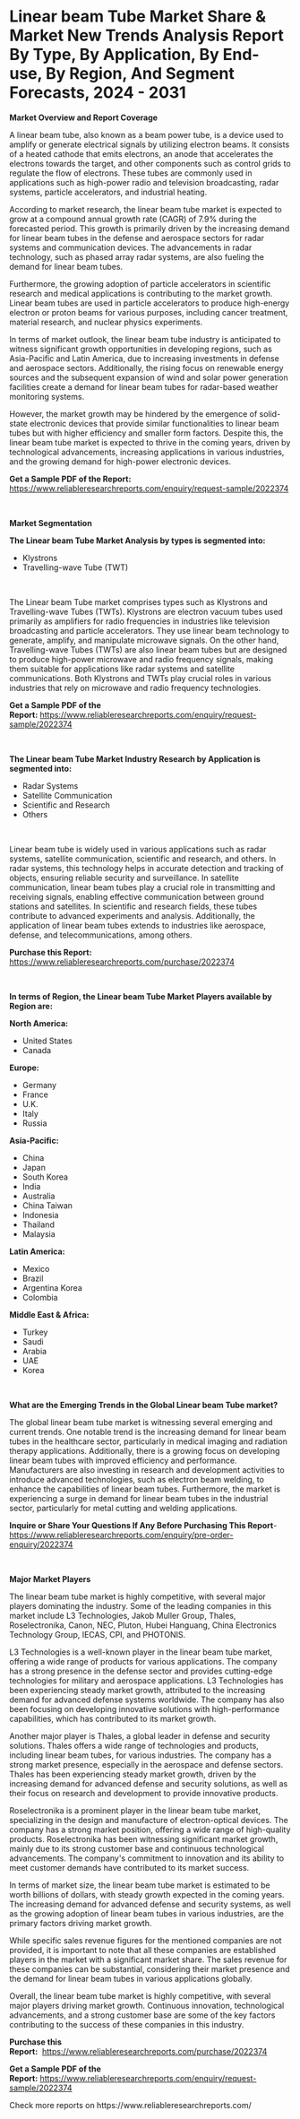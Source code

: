 <p><h1>Linear beam Tube Market Share & Market New Trends Analysis Report By Type, By Application, By End-use, By Region, And Segment Forecasts, 2024 - 2031</h1></p><p><strong>Market Overview and Report Coverage</strong></p>
<p><p>A linear beam tube, also known as a beam power tube, is a device used to amplify or generate electrical signals by utilizing electron beams. It consists of a heated cathode that emits electrons, an anode that accelerates the electrons towards the target, and other components such as control grids to regulate the flow of electrons. These tubes are commonly used in applications such as high-power radio and television broadcasting, radar systems, particle accelerators, and industrial heating.</p><p>According to market research, the linear beam tube market is expected to grow at a compound annual growth rate (CAGR) of 7.9% during the forecasted period. This growth is primarily driven by the increasing demand for linear beam tubes in the defense and aerospace sectors for radar systems and communication devices. The advancements in radar technology, such as phased array radar systems, are also fueling the demand for linear beam tubes.</p><p>Furthermore, the growing adoption of particle accelerators in scientific research and medical applications is contributing to the market growth. Linear beam tubes are used in particle accelerators to produce high-energy electron or proton beams for various purposes, including cancer treatment, material research, and nuclear physics experiments.</p><p>In terms of market outlook, the linear beam tube industry is anticipated to witness significant growth opportunities in developing regions, such as Asia-Pacific and Latin America, due to increasing investments in defense and aerospace sectors. Additionally, the rising focus on renewable energy sources and the subsequent expansion of wind and solar power generation facilities create a demand for linear beam tubes for radar-based weather monitoring systems.</p><p>However, the market growth may be hindered by the emergence of solid-state electronic devices that provide similar functionalities to linear beam tubes but with higher efficiency and smaller form factors. Despite this, the linear beam tube market is expected to thrive in the coming years, driven by technological advancements, increasing applications in various industries, and the growing demand for high-power electronic devices.</p></p>
<p><strong>Get a Sample PDF of the Report:</strong> <a href="https://www.reliableresearchreports.com/enquiry/request-sample/2022374">https://www.reliableresearchreports.com/enquiry/request-sample/2022374</a></p>
<p>&nbsp;</p>
<p><strong>Market Segmentation</strong></p>
<p><strong>The Linear beam Tube Market Analysis by types is segmented into:</strong></p>
<p><ul><li>Klystrons</li><li>Travelling-wave Tube (TWT)</li></ul></p>
<p>&nbsp;</p>
<p><p>The Linear beam Tube market comprises types such as Klystrons and Travelling-wave Tubes (TWTs). Klystrons are electron vacuum tubes used primarily as amplifiers for radio frequencies in industries like television broadcasting and particle accelerators. They use linear beam technology to generate, amplify, and manipulate microwave signals. On the other hand, Travelling-wave Tubes (TWTs) are also linear beam tubes but are designed to produce high-power microwave and radio frequency signals, making them suitable for applications like radar systems and satellite communications. Both Klystrons and TWTs play crucial roles in various industries that rely on microwave and radio frequency technologies.</p></p>
<p><strong>Get a Sample PDF of the Report:</strong>&nbsp;<a href="https://www.reliableresearchreports.com/enquiry/request-sample/2022374">https://www.reliableresearchreports.com/enquiry/request-sample/2022374</a></p>
<p>&nbsp;</p>
<p><strong>The Linear beam Tube Market Industry Research by Application is segmented into:</strong></p>
<p><ul><li>Radar Systems</li><li>Satellite Communication</li><li>Scientific and Research</li><li>Others</li></ul></p>
<p>&nbsp;</p>
<p><p>Linear beam tube is widely used in various applications such as radar systems, satellite communication, scientific and research, and others. In radar systems, this technology helps in accurate detection and tracking of objects, ensuring reliable security and surveillance. In satellite communication, linear beam tubes play a crucial role in transmitting and receiving signals, enabling effective communication between ground stations and satellites. In scientific and research fields, these tubes contribute to advanced experiments and analysis. Additionally, the application of linear beam tubes extends to industries like aerospace, defense, and telecommunications, among others.</p></p>
<p><strong>Purchase this Report:</strong>&nbsp; <a href="https://www.reliableresearchreports.com/purchase/2022374">https://www.reliableresearchreports.com/purchase/2022374</a></p>
<p>&nbsp;</p>
<p><strong>In terms of Region, the Linear beam Tube Market Players available by Region are:</strong></p>
<p>
    <p> <strong> North America: </strong>
        <ul>
            <li>United States</li>
            <li>Canada</li>
        </ul>
        </p> 
    <p> <strong> Europe: </strong>
        <ul>
            <li>Germany</li>
            <li>France</li>
            <li>U.K.</li>
            <li>Italy</li>
            <li>Russia</li>
        </ul>
        </p> 
    <p> <strong> Asia-Pacific: </strong>
        <ul>
            <li>China</li>
            <li>Japan</li>
            <li>South Korea</li>
            <li>India</li>
            <li>Australia</li>
            <li>China Taiwan</li>
            <li>Indonesia</li>
            <li>Thailand</li>
            <li>Malaysia</li>
        </ul>
        </p> 
    <p> <strong> Latin America: </strong>
        <ul>
            <li>Mexico</li>
            <li>Brazil</li>
            <li>Argentina Korea</li>
            <li>Colombia</li>
        </ul>
        </p> 
    <p> <strong> Middle East & Africa: </strong>
        <ul>
            <li>Turkey</li>
            <li>Saudi</li>
            <li>Arabia</li>
            <li>UAE</li>
            <li>Korea</li>
        </ul>
    </p>
    </p>
<p>&nbsp;</p>
<p><strong>What are the Emerging Trends in the Global Linear beam Tube market?</strong></p>
<p><p>The global linear beam tube market is witnessing several emerging and current trends. One notable trend is the increasing demand for linear beam tubes in the healthcare sector, particularly in medical imaging and radiation therapy applications. Additionally, there is a growing focus on developing linear beam tubes with improved efficiency and performance. Manufacturers are also investing in research and development activities to introduce advanced technologies, such as electron beam welding, to enhance the capabilities of linear beam tubes. Furthermore, the market is experiencing a surge in demand for linear beam tubes in the industrial sector, particularly for metal cutting and welding applications.</p></p>
<p><strong>Inquire or Share Your Questions If Any Before Purchasing This Report</strong>- <a href="https://www.reliableresearchreports.com/enquiry/pre-order-enquiry/2022374">https://www.reliableresearchreports.com/enquiry/pre-order-enquiry/2022374</a></p>
<p>&nbsp;</p>
<p><strong>Major Market Players</strong></p>
<p><p>The linear beam tube market is highly competitive, with several major players dominating the industry. Some of the leading companies in this market include L3 Technologies, Jakob Muller Group, Thales, Roselectronika, Canon, NEC, Pluton, Hubei Hanguang, China Electronics Technology Group, IECAS, CPI, and PHOTONIS.</p><p>L3 Technologies is a well-known player in the linear beam tube market, offering a wide range of products for various applications. The company has a strong presence in the defense sector and provides cutting-edge technologies for military and aerospace applications. L3 Technologies has been experiencing steady market growth, attributed to the increasing demand for advanced defense systems worldwide. The company has also been focusing on developing innovative solutions with high-performance capabilities, which has contributed to its market growth.</p><p>Another major player is Thales, a global leader in defense and security solutions. Thales offers a wide range of technologies and products, including linear beam tubes, for various industries. The company has a strong market presence, especially in the aerospace and defense sectors. Thales has been experiencing steady market growth, driven by the increasing demand for advanced defense and security solutions, as well as their focus on research and development to provide innovative products.</p><p>Roselectronika is a prominent player in the linear beam tube market, specializing in the design and manufacture of electron-optical devices. The company has a strong market position, offering a wide range of high-quality products. Roselectronika has been witnessing significant market growth, mainly due to its strong customer base and continuous technological advancements. The company's commitment to innovation and its ability to meet customer demands have contributed to its market success.</p><p>In terms of market size, the linear beam tube market is estimated to be worth billions of dollars, with steady growth expected in the coming years. The increasing demand for advanced defense and security systems, as well as the growing adoption of linear beam tubes in various industries, are the primary factors driving market growth.</p><p>While specific sales revenue figures for the mentioned companies are not provided, it is important to note that all these companies are established players in the market with a significant market share. The sales revenue for these companies can be substantial, considering their market presence and the demand for linear beam tubes in various applications globally.</p><p>Overall, the linear beam tube market is highly competitive, with several major players driving market growth. Continuous innovation, technological advancements, and a strong customer base are some of the key factors contributing to the success of these companies in this industry.</p></p>
<p><strong>Purchase this Report:</strong>&nbsp;&nbsp;<a href="https://www.reliableresearchreports.com/purchase/2022374">https://www.reliableresearchreports.com/purchase/2022374</a></p>
<p></p>
<p><strong>Get a Sample PDF of the Report:</strong>&nbsp;<a href="https://www.reliableresearchreports.com/enquiry/request-sample/2022374">https://www.reliableresearchreports.com/enquiry/request-sample/2022374</a></p>
<p>Check more reports on https://www.reliableresearchreports.com/</p>